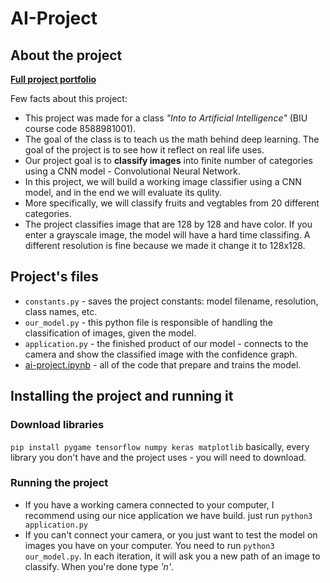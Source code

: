 # AI-Project

## About the project

[**Full project portfolio**](https://docs.google.com/document/d/1AqE1GmoLSi2JsGDwR_rHOaMSdR18RuVNBslziSr0rLs/edit?usp=sharing)  

Few facts about this project:
* This project was made for a class *"Into to Artificial Intelligence"* (BIU course code 8588981001).
* The goal of the class is to teach us the math behind deep learning. The goal of the project is to see how it reflect on real life uses.
* Our project goal is to **classify images** into finite number of categories using a CNN model - Convolutional Neural Network.
* In this project, we will build a working image classifier using a CNN model, and in the end we will evaluate its qulity.
* More specifically, we will classify fruits and vegtables from 20 different categories.
* The project classifies image that are 128 by 128 and have color.
  If you enter a grayscale image, the model will have a hard time classifing. A different resolution is fine because we made it change it to 128x128.

## Project's files

- `constants.py` - saves the project constants: model filename, resolution, class names, etc.
- `our_model.py` - this python file is responsible of handling the classification of images, given the model.
- `application.py` - the finished product of our model - connects to the camera and show the classified image with the confidence graph.
- [ai-project.ipynb](https://www.kaggle.com/code/lielavraham/ai-project) - all of the code that prepare and trains the model.

## Installing the project and running it

### Download libraries

`pip install pygame tensorflow numpy keras matplotlib`
basically, every library you don't have and the project uses - you will need to download.

### Running the project

* If you have a working camera connected to your computer, I recommend using our nice application we have build. just run
  `python3 application.py`
* If you can't connect your camera, or you just want to test the model on images you have on your computer. You need to run
  `python3 our_model.py`.
  In each iteration, it will ask you a new path of an image to classify. When you're done type *'n'*.
